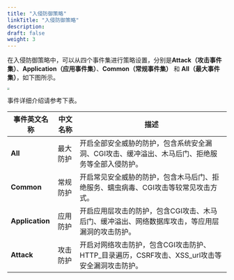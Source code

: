 ```yaml
---
title: "入侵防御策略"
linkTitle: "入侵防御策略"
description:
draft: false
weight: 3
---
```


在入侵防御策略中，可以从四个事件集进行策略设置，分别是**Attack（攻击事件集）**、**Application（应用事件集）**、**Common（常规事件集）** 和 **All（最大事件集）**，如下图所示。

<img src="../_images/attack_setting.png" style="zoom:30%;" />

事件详细介绍请参考下表。

| 事件英文名称    | 中文名称 | 描述                                                         |
| --------------- | -------- | ------------------------------------------------------------ |
| **All**         | 最大防护 | 开启全部安全威胁的防护，包含系统安全漏洞、CGI攻击、缓冲溢出、木马后门、拒绝服务等全部入侵防护。 |
| **Common**      | 常规防护 | 开启常见安全威胁的防护，包含木马后门、拒绝服务、蠕虫病毒、CGI攻击等较常见攻击方式。 |
| **Application** | 应用防护 | 开启应用层攻击的防护，包含CGI攻击、木马后门、缓冲溢出、网络数据库攻击，等应用层漏洞的攻击防护。 |
| **Attack**      | 攻击防护 | 开启对网络攻击防护，包含CGI攻击防护、HTTP_目录遍历，CSRF攻击、XSS_url攻击等安全漏洞攻击防护。 |

